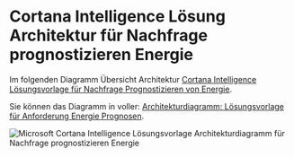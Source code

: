 <properties
    pageTitle="Cortana Intelligence Lösung Architektur für Nachfrage prognostizieren Energie | Microsoft Azure"
    description="Architektur des Microsoft Cortana Intelligence Projektmappenvorlage, die Nachfrage nach einem Energieversorgungsunternehmen Planung."
    keywords="Solution Accelerator Cortana Analytics; Energie Prognosen"
    services="cortana-analytics"
    documentationCenter=""
    authors="garyericson"
    manager="jhubbard"
    editor="cgronlun"/>

<tags
    ms.service="cortana-analytics"
    ms.workload="data-services"
    ms.tgt_pltfrm="na"
    ms.devlang="na"
    ms.topic="article"
    ms.date="11/19/2015"
    ms.author="garye" />

# <a name="cortana-intelligence-solution-template-architecture-for-demand-forecasting-of-energy"></a>Cortana Intelligence Lösung Architektur für Nachfrage prognostizieren Energie

Im folgenden Diagramm Übersicht Architektur [Cortana Intelligence Lösungsvorlage für Nachfrage Prognostizieren von Energie](cortana-analytics-playbook-demand-forecasting-energy.md).

Sie können das Diagramm in voller: [Architekturdiagramm: Lösungsvorlage für Anforderung Energie Prognosen](http://download.microsoft.com/download/1/9/B/19B815F0-D1B0-4F67-AED3-A40544225FD1/ca-topologies-energy-forecasting.png).

![Microsoft Cortana Intelligence Lösungsvorlage Architekturdiagramm für Nachfrage prognostizieren Energie][image]

[image]: ./media/cortana-analytics-architecture-demand-forecasting-energy/ca-topologies-energy-forecasting.png
